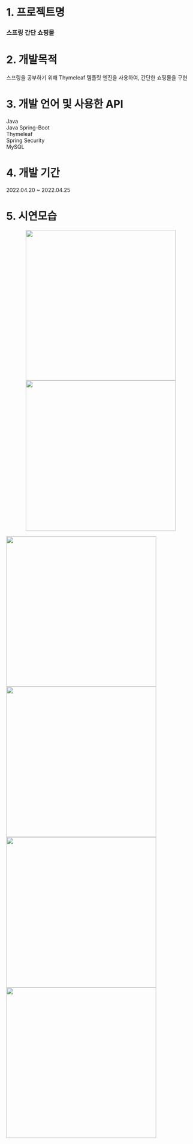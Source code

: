 # 1. 프로젝트명

### 스프링 간단 쇼핑몰

# 2. 개발목적

스프링을 공부하기 위해 Thymeleaf 템플릿 엔진을 사용하여, 간단한 쇼핑몰을 구현

# 3. 개발 언어 및 사용한 API

Java <br>
Java Spring-Boot <br>
Thymeleaf <br>
Spring Security <br>
MySQL <br>

# 4. 개발 기간
2022.04.20 ~ 2022.04.25

# 5. 시연모습
<p align="center">
<img src="https://user-images.githubusercontent.com/98489230/174473261-08fe3c38-01ea-4bc1-95a0-7923d6f9e6b2.png" width="400px">
<img src="https://user-images.githubusercontent.com/98489230/174473259-d3479d30-d010-402c-a99a-c906cad5e8f7.png" width="400px">
</p>

<img src="https://user-images.githubusercontent.com/98489230/174473255-27183453-d968-4d0d-b974-9189bfe8dacd.png" width="400px">
<img src="https://user-images.githubusercontent.com/98489230/174473263-5da183a3-15fd-46b8-a12e-477e5dd2ecbf.png" width="400px">
<img src="https://user-images.githubusercontent.com/98489230/174473258-b7e3421d-a497-4c06-a0dc-2c1dd74d929e.png" width="400px">
<img src="https://user-images.githubusercontent.com/98489230/174473264-3a32dad6-18b1-4b5a-98f7-3688f4595748.png" width="400px">


